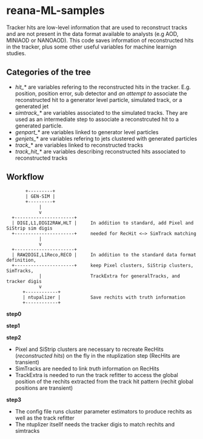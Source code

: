 # reana-ML-samples

Tracker hits are low-level information that are used to reconstruct tracks and are not present in the data format available to analysts (e.g AOD, MINIAOD or NANOAOD). This code saves information of reconstructed hits in the tracker, plus some other useful variables for machine learnign studies.

## Categories of the tree

  - *hit_** are variables refering to the reconstructed hits in the tracker. E.g. position, position error, sub detector and *an attempt to* associate the reconstructed hit to a generator level particle, simulated track, or a generated jet
  - *simtrack_** are variables associated to the simulated tracks. They are used as an intermediate step to associate a reconstrcuted hit to a generated particle.
  - *genpart_** are variables linked to generator level particles
  - *genjets_** are variables refering to jets clustered with generated particles
  - *track_** are variables linked to reconstructed tracks
  - *track_hit_** are variables describing reconstructed hits associated to reconstructed tracks

## Workflow

```
       +---------+
       | GEN-SIM |       
       +---------+
            |
            v
  +----------------------+
  | DIGI,L1,DIGI2RAW,HLT |     In addition to standard, add Pixel and SiStrip sim digis
  +----------------------+     needed for RecHit <—> SimTrack matching
            |
            v
  +----------------------+
  | RAW2DIGI,L1Reco,RECO |     In addition to the standard data format definition, 
  +----------------------+     keep Pixel clusters, SiStrip clusters, SimTracks, 
            |                  TrackExtra for generalTracks, and tracker digis
            v
      +------------+
      | ntupalizer |           Save rechits with truth information
      +------------+
 ```
 **step0**
 
 **step1**
 
 **step2** 
 
   - Pixel and SiStrip clusters are necessary to recreate RecHits (*reconstructed hits*) on the fly in the ntuplization step (RecHits are transient)
   - SimTracks are needed to link *truth* information on RecHits
   - TrackExtra is needed to run the track refitter to access the global position of the rechits extracted from the track hit pattern (rechit global positions are transient)
   
 **step3**
 
   - The config file runs cluster parameter estimators to produce rechits as well as the track refitter
   - The ntuplizer itsellf needs the tracker digis to match rechits and simtracks
